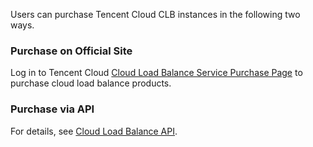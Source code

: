 
Users can purchase Tencent Cloud CLB instances in the following two ways.

### Purchase on Official Site
Log in to Tencent Cloud [Cloud Load Balance Service Purchase Page](https://buy.cloud.tencent.com/lb) to purchase cloud load balance products.

### Purchase via API
For details, see [Cloud Load Balance API](http://cloud.tencent.com/doc/api/244/%E7%AE%80%E4%BB%8B). 
